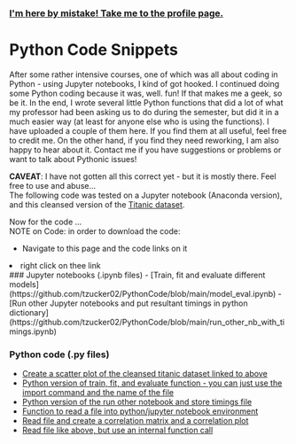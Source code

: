### [I'm here by mistake! Take me to the profile page.](https://github.com/tzucker02)

# Python Code Snippets
After some rather intensive courses, one of which was all about coding in Python - using Jupyter notebooks, I kind of got hooked.  I continued doing some Python coding because it was, well. fun! If that makes me a geek, so be it.  In the end, I wrote several little Python functions that did a lot of what my professor had been asking us to do during the semester, but did it in a much easier way (at least for anyone else who is using the functions). I have uploaded a couple of them here. If you find them at all useful, feel free to credit me. On the other hand, if you find they need reworking, I am also happy to hear about it. Contact me if you have suggestions or problems or want to talk about Pythonic issues!

<b>CAVEAT</b>: I have not gotten all this correct yet - but it is mostly there. Feel free to use and abuse...</br>
The following code was tested on a Jupyter notebook (Anaconda version), and this cleansed version of the [Titanic dataset](https://github.com/EpistasisLab/pmlb/raw/refs/heads/master/datasets/titanic/titanic.tsv.gz). 

Now for the code ...<br>
NOTE on Code: in order to download the code:
  <ul>
     <li>Navigate to this page and the code links on it</ul>
     <li> right click on thee link </li>
  </ul>
### Jupyter notebooks (.ipynb files)
- [Train, fit and evaluate different models](https://github.com/tzucker02/PythonCode/blob/main/model_eval.ipynb)
- [Run other Jupyter notebooks and put resultant timings in python dictionary](https://github.com/tzucker02/PythonCode/blob/main/run_other_nb_with_timings.ipynb)

<p></p>  

### Python code (.py files)
- [Create a scatter plot of the cleansed titanic dataset linked to above](https://github.com/tzucker02/PythonCode/blob/main/scatter_plot.py)
- [Python version of train, fit, and evaluate function - you can just use the import command and the name of the file](https://github.com/tzucker02/PythonCode/blob/main/model_eval.py)
- [Python version of the run other notebook and store timings file](https://github.com/tzucker02/PythonCode/blob/main/run_with_timings.py)
- [Function to read a file into python/jupyter notebook environment](https://github.com/tzucker02/PythonCode/blob/main/read_file_function.py)
- [Read file and create a correlation matrix and a correlation plot](https://github.com/tzucker02/PythonCode/blob/main/CMP.py)
- [Read file like above, but use an internal function call](https://github.com/tzucker02/PythonCode/blob/main/CMP_wcall.py)

